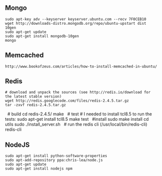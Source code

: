 ﻿Mongo
------------
    sudo apt-key adv --keyserver keyserver.ubuntu.com --recv 7F0CEB10
    wget http://downloads-distro.mongodb.org/repo/ubuntu-upstart dist 10gen
    sudo apt-get update
    sudo apt-get install mongodb-10gen
    mongo

Memcached
------------
    http://www.bookofzeus.com/articles/how-to-install-memcached-in-ubuntu/

Redis
------------

    # download and unpack the sources (see http://redis.io/download for the latest stable version)
    wget http://redis.googlecode.com/files/redis-2.4.5.tar.gz
    tar -zxvf redis-2.4.5.tar.gz
   
    # build
    cd redis-2.4.5/
    make
   
    # test
    # I needed to install tcl8.5 to run the tests: sudo apt-get install tcl8.5
    make test
   
    #install
    sudo make install
    cd utils
    sudo ./install_server.sh
   
    # run the redis cli (/usr/local/bin/redis-cli)
    redis-cli

NodeJS
------------
  
    sudo apt-get install python-software-properties
    sudo apt-add-repository ppa:chris-lea/node.js
    sudo apt-get update
    sudo apt-get install nodejs npm
  

